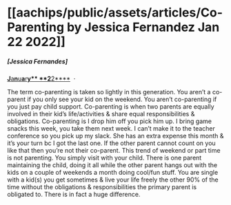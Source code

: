 # [[aachips/public/assets/articles/Co-Parenting by Jessica Fernandez Jan 22 2022]]
##### [**Jessica Fernandes**]
[****J****a****n****u****a****r****y** **2****2****](https://www.facebook.com/#)  · 

The term co-parenting is taken so lightly in this generation. You aren’t a co-parent if you only see your kid on the weekend. You aren’t co-parenting if you just pay child support. Co-parenting is when two parents are equally involved in their kid’s life/activities & share equal responsibilities & obligations. Co-parenting is I drop him off you pick him up. I bring game snacks this week, you take them next week. I can’t make it to the teacher conference so you pick up my slack. She has an extra expense this month & it’s your turn bc I got the last one. If the other parent cannot count on you like that then you’re not their co-parent. This trend of weekend or part time is not parenting. You simply visit with your child. There is one parent maintaining the child, doing it all while the other parent hangs out with the kids on a couple of weekends a month doing cool/fun stuff. You are single with a kid(s) you get sometimes & live your life freely the other 90% of the time without the obligations & responsibilities the primary parent is obligated to. There is in fact a huge difference.